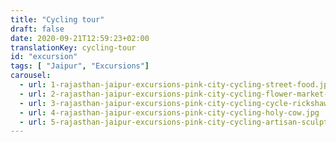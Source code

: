 ```yaml
---
title: "Cycling tour"
draft: false
date: 2020-09-21T12:59:23+02:00
translationKey: cycling-tour
id: "excursion"
tags: [ "Jaipur", "Excursions"] 
carousel:
  - url: 1-rajasthan-jaipur-excursions-pink-city-cycling-street-food.jpg
  - url: 2-rajasthan-jaipur-excursions-pink-city-cycling-flower-market-visit.jpg
  - url: 3-rajasthan-jaipur-excursions-pink-city-cycling-cycle-rickshaw.jpg
  - url: 4-rajasthan-jaipur-excursions-pink-city-cycling-holy-cow.jpg
  - url: 5-rajasthan-jaipur-excursions-pink-city-cycling-artisan-sculpture-workshop.jpg
---
```



